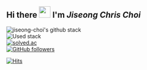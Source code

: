 ## Hi there <img src="https://media.giphy.com/media/hvRJCLFzcasrR4ia7z/giphy.gif" width="30"/> I'm *Jiseong Chris Choi*

<!--
**jiseong-choi/jiseong-choi** is a ✨ _special_ ✨ repository because its `README.md` (this file) appears on your GitHub profile.

Here are some ideas to get you started:

- 🔭 I’m currently working on ...
- 🌱 I’m currently learning ...
- 👯 I’m looking to collaborate on ...
- 🤔 I’m looking for help with ...
- 💬 Ask me about ...
- 📫 How to reach me: ...
- 😄 Pronouns: ...
- ⚡ Fun fact: ...
-->
![jiseong-choi's github stack](https://github-readme-stats.vercel.app/api?username=jiseong-choi&show_icons=true)
<br />
![Used stack](https://github-readme-stats.vercel.app/api/top-langs/?username=jiseong-choi&layout=compact&theme=algolia)
<br />
[![solved.ac](http://mazassumnida.wtf/api/v2/generate_badge?boj=jiseong1951)](https://solved.ac/profile/jiseong1951)
<br />
[![GitHub followers](https://img.shields.io/github/followers/jiseong-choi?style=flat-square)](https://github.com/jiseong-choi?tab=followers)
<br />
<!-- <a href="https://opgc.me/#/users/jiseong-choi" target="_blank"><img src="https://api.opgc.me/githubs/users/jiseong-choi/tag/?theme=basic" /></a>
<br /> -->
[![Hits](https://hits.seeyoufarm.com/api/count/incr/badge.svg?url=https%3A%2F%2Fgithub.com%2Fjiseong-choi&count_bg=%2379C83D&title_bg=%23555555&icon=&icon_color=%23E7E7E7&title=hits&edge_flat=false)](https://hits.seeyoufarm.com) 


